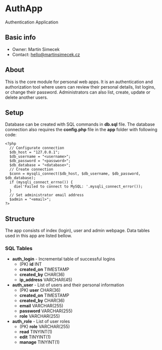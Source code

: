 # AuthApp
Authentication Application

## Basic info
- Owner: Martin Simecek
- Contact: hello@martinsimecek.cz

## About
This is the core module for personal web apps. It is an authentication and authorization tool where users can review their personal details, list logins, or change their password. Administrators can also list, create, update or delete another users.

## Setup
Database can be created with SQL commands in **db.sql** file. The database connection also requires the **config.php** file in the **app** folder with following code:

    <?php
      // Configurate connection
      $db_host = "127.0.0.1";
      $db_username = "<username>";
      $db_password = "<password>";
      $db_database = "<database>";
      // Create connection
      $conn = mysqli_connect($db_host, $db_username, $db_password, $db_database);
      if (mysqli_connect_errno()) {
        die('Failed to connect to MySQL: '.mysqli_connect_error());
      }
      // Set administrator email address
      $admin = "<email>";
    ?>

## Structure
The app consists of index (login), user and admin webpage. Data tables used in this app are listed bellow.

### SQL Tables
- **auth_login** - Incremental table of successful logins
    - (PK) **id** INT
    - **created_on** TIMESTAMP
    - **created_by** CHAR(36)
    - **ip_address** VARCHAR(45)
- **auth_user** - List of users and their personal information
    - (PK) **user** CHAR(36)
    - **created_on** TIMESTAMP
    - **created_by** CHAR(36)
    - **email** VARCHAR(255)
    - **password** VARCHAR(255)
    - **role** VARCHAR(255)
- **auth_role** - List of user roles
    - (PK) **role** VARCHAR(255)
    - **read** TINYINT(1)
    - **edit** TINYINT(1)
    - **manage** TINYINT(1)
